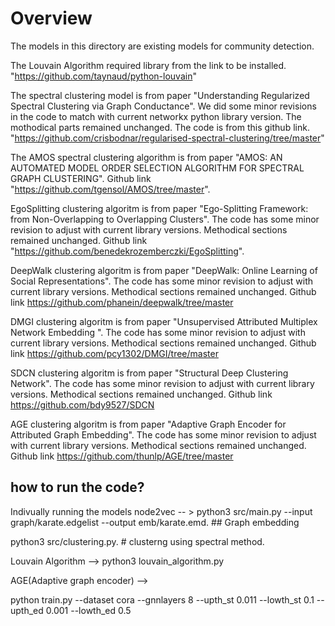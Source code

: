 # Overview

The models in this directory are existing models for community detection.

The Louvain Algorithm required library from the link to be installed. "https://github.com/taynaud/python-louvain"

The spectral clustering model is from paper "Understanding Regularized Spectral Clustering via Graph Conductance". We did some minor revisions in the code to match with current networkx python library version. The mothodical parts remained unchanged. The code is from this github link. "https://github.com/crisbodnar/regularised-spectral-clustering/tree/master" 


The AMOS spectral clustering algorithm is from paper "AMOS: AN AUTOMATED MODEL ORDER SELECTION ALGORITHM FOR SPECTRAL GRAPH CLUSTERING". Github link "https://github.com/tgensol/AMOS/tree/master". 

EgoSplitting clustering algoritm is from paper "Ego-Splitting Framework: from Non-Overlapping to Overlapping Clusters". The code has some minor revision to adjust with current library versions. Methodical sections remained unchanged. Github link "https://github.com/benedekrozemberczki/EgoSplitting". 

DeepWalk clustering algoritm is from paper "DeepWalk: Online Learning of Social Representations". The code has some minor revision to adjust with current library versions. Methodical sections remained unchanged. Github link https://github.com/phanein/deepwalk/tree/master

DMGI clustering algoritm is from paper "Unsupervised Attributed Multiplex Network Embedding ". The code has some minor revision to adjust with current library versions. Methodical sections remained unchanged. Github link https://github.com/pcy1302/DMGI/tree/master

SDCN clustering algoritm is from paper "Structural Deep Clustering Network". The code has some minor revision to adjust with current library versions.  Methodical sections remained unchanged. Github link https://github.com/bdy9527/SDCN

AGE clustering algoritm is from paper "Adaptive Graph Encoder for Attributed Graph Embedding". The code has some minor revision to adjust with current library versions.  Methodical sections remained unchanged. Github link  https://github.com/thunlp/AGE/tree/master


## how to run the code?

Indivually running the models
node2vec -- > 
python3 src/main.py --input graph/karate.edgelist --output emb/karate.emd. ## Graph embedding

python3 src/clustering.py. # clusterng using spectral method.

Louvain Algorithm --> python3 louvain_algorithm.py

AGE(Adaptive graph encoder) -->

python train.py --dataset cora --gnnlayers 8 --upth_st 0.011 --lowth_st 0.1 --upth_ed 0.001 --lowth_ed 0.5




